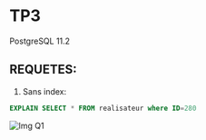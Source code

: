 # TP3
PostgreSQL 11.2  

## REQUETES:  
1. Sans index:
``` sql
EXPLAIN SELECT * FROM realisateur where ID=280
```
![Img Q1](../img/B_Q1.png)
